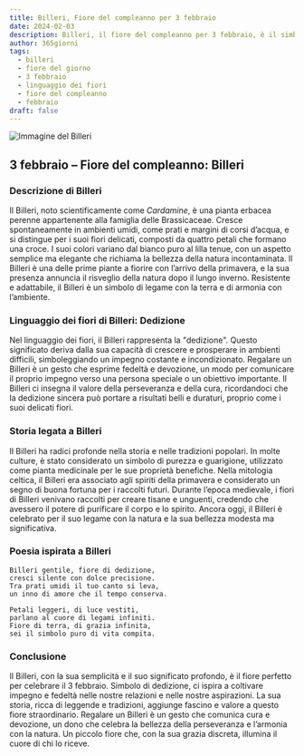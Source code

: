```yaml
---
title: Billeri, Fiore del compleanno per 3 febbraio
date: 2024-02-03
description: Billeri, il fiore del compleanno per 3 febbraio, è il simbolo di Dedizione. Scopri il suo significato unico, le storie affascinanti e la poesia che celebra la sua bellezza.
author: 365giorni
tags:
  - billeri
  - fiore del giorno
  - 3 febbraio
  - linguaggio dei fiori
  - fiore del compleanno
  - febbraio
draft: false
---
```


![Immagine del Billeri](https://cdn.pixabay.com/photo/2020/04/13/17/30/cuckoo-5039419_1280.jpg)


## 3 febbraio – Fiore del compleanno: Billeri

### Descrizione di Billeri

Il Billeri, noto scientificamente come _Cardamine_, è una pianta erbacea perenne appartenente alla famiglia delle Brassicaceae. Cresce spontaneamente in ambienti umidi, come prati e margini di corsi d’acqua, e si distingue per i suoi fiori delicati, composti da quattro petali che formano una croce. I suoi colori variano dal bianco puro al lilla tenue, con un aspetto semplice ma elegante che richiama la bellezza della natura incontaminata. Il Billeri è una delle prime piante a fiorire con l’arrivo della primavera, e la sua presenza annuncia il risveglio della natura dopo il lungo inverno. Resistente e adattabile, il Billeri è un simbolo di legame con la terra e di armonia con l’ambiente.

### Linguaggio dei fiori di Billeri: Dedizione

Nel linguaggio dei fiori, il Billeri rappresenta la "dedizione". Questo significato deriva dalla sua capacità di crescere e prosperare in ambienti difficili, simboleggiando un impegno costante e incondizionato. Regalare un Billeri è un gesto che esprime fedeltà e devozione, un modo per comunicare il proprio impegno verso una persona speciale o un obiettivo importante. Il Billeri ci insegna il valore della perseveranza e della cura, ricordandoci che la dedizione sincera può portare a risultati belli e duraturi, proprio come i suoi delicati fiori.

### Storia legata a Billeri

Il Billeri ha radici profonde nella storia e nelle tradizioni popolari. In molte culture, è stato considerato un simbolo di purezza e guarigione, utilizzato come pianta medicinale per le sue proprietà benefiche. Nella mitologia celtica, il Billeri era associato agli spiriti della primavera e considerato un segno di buona fortuna per i raccolti futuri. Durante l’epoca medievale, i fiori di Billeri venivano raccolti per creare tisane e unguenti, credendo che avessero il potere di purificare il corpo e lo spirito. Ancora oggi, il Billeri è celebrato per il suo legame con la natura e la sua bellezza modesta ma significativa.

### Poesia ispirata a Billeri

```
Billeri gentile, fiore di dedizione,  
cresci silente con dolce precisione.  
Tra prati umidi il tuo canto si leva,  
un inno di amore che il tempo conserva.  

Petali leggeri, di luce vestiti,  
parlano al cuore di legami infiniti.  
Fiore di terra, di grazia infinita,  
sei il simbolo puro di vita compita.  
```

### Conclusione

Il Billeri, con la sua semplicità e il suo significato profondo, è il fiore perfetto per celebrare il 3 febbraio. Simbolo di dedizione, ci ispira a coltivare impegno e fedeltà nelle nostre relazioni e nelle nostre aspirazioni. La sua storia, ricca di leggende e tradizioni, aggiunge fascino e valore a questo fiore straordinario. Regalare un Billeri è un gesto che comunica cura e devozione, un dono che celebra la bellezza della perseveranza e l’armonia con la natura. Un piccolo fiore che, con la sua grazia discreta, illumina il cuore di chi lo riceve.